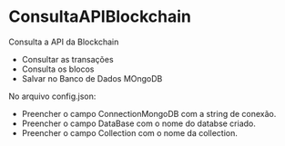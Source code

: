 # ConsultaAPIBlockchain

Consulta a API da Blockchain
  * Consultar as transações
  * Consulta os blocos
  * Salvar no Banco de Dados MOngoDB
  
  
No arquivo config.json:
 * Preencher o campo ConnectionMongoDB com a string de conexão.
 * Preencher o campo DataBase com o nome do databse criado.
 * Preencher o campo Collection com o nome da collection.
